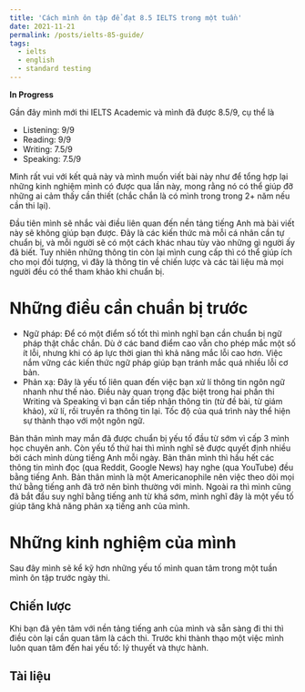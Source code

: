 ```yaml
---
title: 'Cách mình ôn tập để đạt 8.5 IELTS trong một tuần'
date: 2021-11-21
permalink: /posts/ielts-85-guide/
tags:
  - ielts
  - english
  - standard testing
---
```


**In Progress**

Gần đây mình mới thi IELTS Academic và mình đã được 8.5/9, cụ thể là

- Listening: 9/9
- Reading: 9/9
- Writing: 7.5/9
- Speaking: 7.5/9

Mình rất vui với kết quả này và mình muốn viết bài này như để tổng hợp lại những kinh nghiệm mình có được qua lần này, mong rằng nó có thể giúp đỡ những ai cảm thấy cần thiết (chắc chắn là có mình trong trong 2+ năm nếu cần thi lại).

Đầu tiên mình sẽ nhắc vài điều liên quan đến nền tảng tiếng Anh mà bài viết này sẽ không giúp bạn được. Đây là các kiến thức mà mỗi cá nhân cần tự chuẩn bị, và mỗi người sẽ có một cách khác nhau tùy vào những gì người ấy đã biết. Tuy nhiên những thông tin còn lại mình cung cấp thì có thể giúp ích cho mọi đối tượng, vì đây là thông tin về chiến lược và các tài liệu mà mọi người đều có thể tham khảo khi chuẩn bị.

# Những điều cần chuẩn bị trước

- Ngữ pháp: Để có một điểm số tốt thì mình nghĩ bạn cần chuẩn bị ngữ pháp thật chắc chắn. Dù ở các band điểm cao vẫn cho phép mắc một số ít lỗi, nhưng khi có áp lực thời gian thì khả năng mắc lỗi cao hơn. Việc nắm vững các kiến thức ngữ pháp giúp bạn tránh mắc quá nhiều lỗi cơ bản.
- Phản xạ: Đây là yếu tố liên quan đến việc bạn xử lí thông tin ngôn ngữ nhanh như thế nào. Điều này quan trọng đặc biệt trong hai phần thi Writing và Speaking vì bạn cần tiếp nhận thông tin (từ đề bài, từ giám khảo), xử lí, rồi truyền ra thông tin lại. Tốc độ của quá trình này thể hiện sự thành thạo với một ngôn ngữ.

Bản thân mình may mắn đã được chuẩn bị yếu tố đầu từ sớm vì cấp 3 mình học chuyên anh. Còn yếu tố thứ hai thì mình nghĩ sẽ được quyết định nhiều bởi cách mình dùng tiếng Anh mỗi ngày. Bản thân mình thì hầu hết các thông tin mình đọc (qua Reddit, Google News) hay nghe (qua YouTube) đều bằng tiếng Anh. Bản thân mình là một Americanophile nên việc theo dõi mọi thứ bằng tiếng anh đã trở nên bình thường với mình. Ngoài ra thì mình cũng đã bắt đầu suy nghĩ bằng tiếng anh từ khá sớm, mình nghĩ đây là một yếu tố giúp tăng khả năng phản xạ tiếng anh của mình.

# Những kinh nghiệm của mình
Sau đây mình sẽ kể kỹ hơn những yếu tố mình quan tâm trong một tuần mình ôn tập trước ngày thi.

## Chiến lược
Khi bạn đã yên tâm với nền tảng tiếng anh của mình và sẵn sàng đi thi thì điều còn lại cần quan tâm là cách thi. Trước khi thành thạo một việc mình luôn quan tâm đến hai yếu tố: lý thuyết và thực hành. 

## Tài liệu
